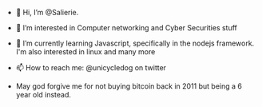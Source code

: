 - 👋 Hi, I’m @Salierie. 
- 👀 I’m interested in Computer networking and Cyber Securities stuff
- 🌱 I’m currently learning Javascript, specifically in the nodejs framework. I'm also interested in linux and many more

- 📫 How to reach me: @unicycledog on twitter
- May god forgive me for not buying bitcoin back in 2011 but being a 6 year old instead.
  

<!---
Salierie/Salierie is a ✨ special ✨ repository because its `README.md` (this file) appears on your GitHub profile.
You can click the Preview link to take a look at your changes.
--->

